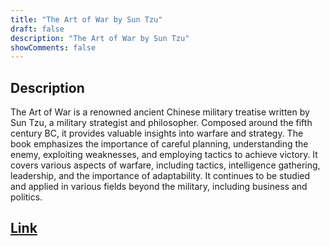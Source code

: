 ```yaml
---
title: "The Art of War by Sun Tzu"
draft: false
description: "The Art of War by Sun Tzu"
showComments: false
---
```


## Description

The Art of War is a renowned ancient Chinese military treatise written by Sun Tzu, a military strategist and philosopher. Composed around the fifth century BC, it provides valuable insights into warfare and strategy. The book emphasizes the importance of careful planning, understanding the enemy, exploiting weaknesses, and employing tactics to achieve victory. It covers various aspects of warfare, including tactics, intelligence gathering, leadership, and the importance of adaptability. It continues to be studied and applied in various fields beyond the military, including business and politics.

## [Link](https://www.amazon.com/Art-War-Sun-Tzu/dp/1599869772)
